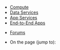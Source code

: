 <div class="left-nav">
<div class="static-nav">
<ul>
<li class="menu-nodejs-compute"><a href="/en-us/develop/nodejs/Compute/">Compute</a></li>
<li class="menu-nodejs-data"><a href="/en-us/develop/nodejs/data/">Data Services</a></li>
<li class="menu-nodejs-appservices"><a href="/en-us/develop/nodejs/app-services/">App Services</a></li>
<li class="menu-nodejs-e2e"><a href="/en-us/develop/nodejs/end-to-end-apps/">End-to-End Apps</a></li>
</ul>
<ul class="links">
<li class="forum"><a href="/en-us/support/forums/">Forums</a></li>
</ul>
</div>
<div class="floating-nav jump-to">
<ul>
<li>On the page (jump to):</li>
</ul>
</div>
</div>